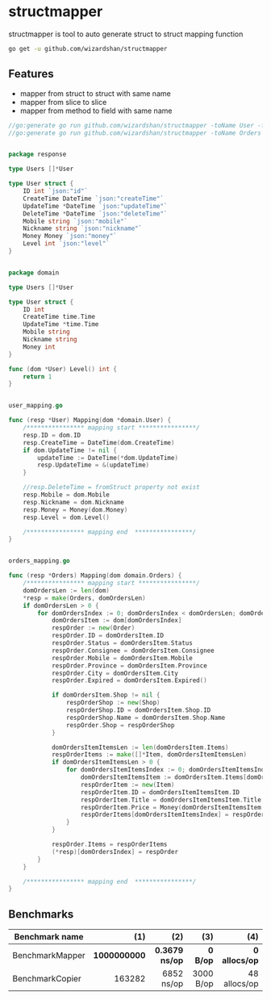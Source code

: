 # structmapper 

structmapper is tool to auto generate struct to struct mapping function

```sh
go get -u github.com/wizardshan/structmapper
```

## Features
* mapper from struct to struct with same name
* mapper from slice to slice
* mapper from method to field with same name

```go
//go:generate go run github.com/wizardshan/structmapper -toName User -fromName User -toPath ./response  -fromPath ./domain -toVar resp -fromVar dom
//go:generate go run github.com/wizardshan/structmapper -toName Orders -fromName Orders -toPath ./response  -fromPath ./domain -toVar resp -fromVar dom


package response

type Users []*User

type User struct {
	ID int `json:"id"`
	CreateTime DateTime `json:"createTime"`
	UpdateTime *DateTime `json:"updateTime"`
	DeleteTime *DateTime `json:"deleteTime"`
	Mobile string `json:"mobile"`
	Nickname string `json:"nickname"`
	Money Money `json:"money"`
	Level int `json:"level"`
}


package domain

type Users []*User

type User struct {
	ID int
	CreateTime time.Time
	UpdateTime *time.Time
	Mobile string
	Nickname string
	Money int
}

func (dom *User) Level() int {
	return 1
}


user_mapping.go

func (resp *User) Mapping(dom *domain.User) {
	/**************** mapping start ****************/
	resp.ID = dom.ID
	resp.CreateTime = DateTime(dom.CreateTime)
	if dom.UpdateTime != nil {
		updateTime := DateTime(*dom.UpdateTime)
		resp.UpdateTime = &(updateTime)
	}

	//resp.DeleteTime = fromStruct property not exist
	resp.Mobile = dom.Mobile
	resp.Nickname = dom.Nickname
	resp.Money = Money(dom.Money)
	resp.Level = dom.Level()

	/**************** mapping end  ****************/
}


orders_mapping.go

func (resp *Orders) Mapping(dom domain.Orders) {
	/**************** mapping start ****************/
	domOrdersLen := len(dom)
	*resp = make(Orders, domOrdersLen)
	if domOrdersLen > 0 {
		for domOrdersIndex := 0; domOrdersIndex < domOrdersLen; domOrdersIndex++ {
			domOrdersItem := dom[domOrdersIndex]
			respOrder := new(Order)
			respOrder.ID = domOrdersItem.ID
			respOrder.Status = domOrdersItem.Status
			respOrder.Consignee = domOrdersItem.Consignee
			respOrder.Mobile = domOrdersItem.Mobile
			respOrder.Province = domOrdersItem.Province
			respOrder.City = domOrdersItem.City
			respOrder.Expired = domOrdersItem.Expired()

			if domOrdersItem.Shop != nil {
				respOrderShop := new(Shop)
				respOrderShop.ID = domOrdersItem.Shop.ID
				respOrderShop.Name = domOrdersItem.Shop.Name
				respOrder.Shop = respOrderShop
			}

			domOrdersItemItemsLen := len(domOrdersItem.Items)
			respOrderItems := make([]*Item, domOrdersItemItemsLen)
			if domOrdersItemItemsLen > 0 {
				for domOrdersItemItemsIndex := 0; domOrdersItemItemsIndex < domOrdersItemItemsLen; domOrdersItemItemsIndex++ {
					domOrdersItemItemsItem := domOrdersItem.Items[domOrdersItemItemsIndex]
					respOrderItem := new(Item)
					respOrderItem.ID = domOrdersItemItemsItem.ID
					respOrderItem.Title = domOrdersItemItemsItem.Title
					respOrderItem.Price = Money(domOrdersItemItemsItem.Price)
					respOrderItems[domOrdersItemItemsIndex] = respOrderItem
				}
			}

			respOrder.Items = respOrderItems
			(*resp)[domOrdersIndex] = respOrder
		}
	}

	/**************** mapping end  ****************/
}

```


## Benchmarks

| Benchmark name                 |       (1) |             (2) |          (3) |             (4) |
| ------------------------------ | ---------:| ---------------:| ------------:| ---------------:|
| BenchmarkMapper         | **1000000000** | **0.3679 ns/op** |   **0 B/op** | **0 allocs/op** |
| BenchmarkCopier         |     163282 |     6852 ns/op |       3000 B/op  |     48 allocs/op |

